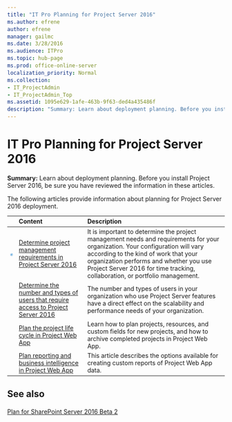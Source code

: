 ```yaml
---
title: "IT Pro Planning for Project Server 2016"
ms.author: efrene
author: efrene
manager: gailmc
ms.date: 3/28/2016
ms.audience: ITPro
ms.topic: hub-page
ms.prod: office-online-server
localization_priority: Normal
ms.collection:
- IT_ProjectAdmin
- IT_ProjectAdmin_Top
ms.assetid: 1095e629-1afe-463b-9f63-ded4a435486f
description: "Summary: Learn about deployment planning. Before you install Project Server 2016, be sure you have reviewed the information in these articles."
---
```


# IT Pro Planning for Project Server 2016
 
 **Summary:** Learn about deployment planning. Before you install Project Server 2016, be sure you have reviewed the information in these articles.
  
The following articles provide information about planning for Project Server 2016 deployment.
  
||**Content**|**Description**|
|:-----|:-----|:-----|
|![Building blocks](images/mod_icon_buildingblock_M.png)|[Determine project management requirements in Project Server 2016](determine-project-management-requirements-in-project-server-2016.md) <br/> |It is important to determine the project management needs and requirements for your organization. Your configuration will vary according to the kind of work that your organization performs and whether you use Project Server 2016 for time tracking, collaboration, or portfolio management.  <br/> |
||[Determine the number and types of users that require access to Project Server 2016](determine-the-number-and-types-of-users-that-require-access-to-project-server-20.md) <br/> |The number and types of users in your organization who use Project Server features have a direct effect on the scalability and performance needs of your organization.  <br/> |
||[Plan the project life cycle in Project Web App](plan-the-project-life-cycle-in-project-web-app.md) <br/> |Learn how to plan projects, resources, and custom fields for new projects, and how to archive completed projects in Project Web App.  <br/> |
||[Plan reporting and business intelligence in Project Web App](plan-reporting-and-business-intelligence-in-project-web-app.md) <br/> |This article describes the options available for creating custom reports of Project Web App data.  <br/> |
   
## See also

#### 

[Plan for SharePoint Server 2016 Beta 2](http://technet.microsoft.com/library/0ed0b44c-d60d-4b85-87de-19065d968835.aspx)

